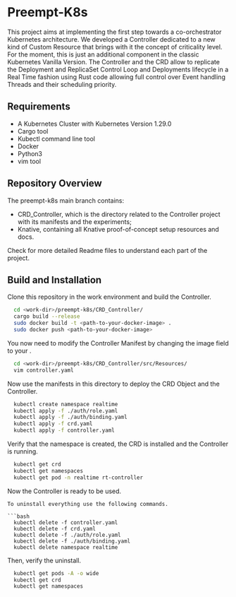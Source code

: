 
# Preempt-K8s

This project aims at implementing the first step towards a co-orchestrator Kubernetes architecture. We developed a Controller dedicated to a new kind of Custom Resource that brings with it the concept of criticality level.
For the moment, this is just an additional component in the classic Kubernetes Vanilla Version.
The Controller and the CRD allow to replicate the Deployment and ReplicaSet Control Loop and Deployments lifecycle in a Real Time fashion using Rust code allowing full control over Event handling Threads and their scheduling priority.

## Requirements

- A Kubernetes Cluster with Kubernetes Version 1.29.0
- Cargo tool
- Kubectl command line tool
- Docker
- Python3
- vim tool

## Repository Overview

The preempt-k8s main branch contains:
- CRD_Controller, which is the directory related to the Controller project with its manifests and the experiments;
- Knative, containing all Knative proof-of-concept setup resources and docs.

Check for more detailed Readme files to understand each part of the project.

## Build and Installation

Clone this repository in the work environment and build the Controller.

```bash
  cd <work-dir>/preempt-k8s/CRD_Controller/
  cargo build --release
  sudo docker build -t <path-to-your-docker-image> .
  sudo docker push <path-to-your-docker-image>
```

You now need to modify the Controller Manifest by changing the image field to your <path-to-your-docker-image>.

```bash
  cd <work-dir>/preempt-k8s/CRD_Controller/src/Resources/
  vim controller.yaml
```
Now use the manifests in this directory to deploy the CRD Object and the Controller.

```bash
  kubectl create namespace realtime
  kubectl apply -f ./auth/role.yaml
  kubectl apply -f ./auth/binding.yaml
  kubectl apply -f crd.yaml
  kubectl apply -f controller.yaml
```
Verify that the namespace is created, the CRD is installed and the Controller is running.

```bash
  kubectl get crd
  kubectl get namespaces
  kubectl get pod -n realtime rt-controller
```

Now the Controller is ready to be used.

```
To uninstall everything use the following commands.

```bash
  kubectl delete -f controller.yaml
  kubectl delete -f crd.yaml
  kubectl delete -f ./auth/role.yaml
  kubectl delete -f ./auth/binding.yaml
  kubectl delete namespace realtime
```
Then, verify the uninstall.

```bash
  kubectl get pods -A -o wide
  kubectl get crd
  kubectl get namespaces

